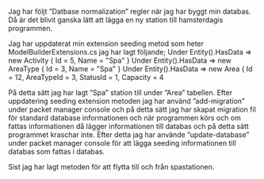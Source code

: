 Jag har följt ”Datbase normalization” regler när jag har byggt min databas. Då är det blivit ganska lätt att lägga en ny station till hamsterdagis programmen. 

Jag har uppdaterat min extension seeding metod som heter ModelBuilderExtensions.cs jag har lagt följande; 
Under Entity<Activity>().HasData => new Activity { Id = 5, Name = "Spa" }
Under Entity<AreaType>().HasData => new AreaType { Id = 3, Name = "Spa" }
Under Entity<Area>().HasData => new Area { Id = 12, AreaTypeId = 3, StatusId = 1, Capacity = 4

På detta sätt jag har lagt ”Spa” station till under ”Area” tabellen. Efter uppdatering seeding extension metoden jag har använd ”add-migration” under packet manager console och på detta sätt jag har skapat migration fil för standard database informationen och när programmen körs och om fattas informationen då lägger informationen till databas och på detta sätt programmet kraschar inte. Efter detta jag har använde ”update-database” under packet manager console för att lägga seeding informationen till databas som fattas i databas. 

Sist jag har lagt metoden för att flytta till och från spastationen. 
